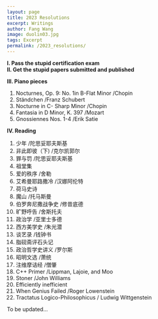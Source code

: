 ```yaml
---
layout: page
title: 2023 Resolutions
excerpt: Writings
author: Fang Wang
image: duolin03.jpg
tags: Excerpt
permalink: /2023_resolutions/
---
```


**I. Pass the stupid certification exam**   
**II. Get the stupid papers submitted and published**

**III. Piano pieces**
1. Nocturnes, Op. 9: No. 1in B-Flat Minor /Chopin     
2. Ständchen /Franz Schubert        
3. Nocturne in C- Sharp Minor /Chopin   
4. Fantasia in D Minor, K. 397 /Mozart   
5. Gnossiennes Nos. 1-4 /Erik Satie   

**IV. Reading**

1. 少年 /陀思妥耶夫斯基   
2. 非此即彼（下) /克尔凯郭尔   
3. 罪与罚 /陀思妥耶夫斯基   
4. 祖堂集   
5. 爱的秩序 /舍勒   
6. 艾希曼耶路撒冷 /汉娜阿伦特   
7. 荷马史诗   
8. 魔山 /托马斯曼   
9. 伯罗奔尼撒战争史 /修昔底德   
10. 旷野呼告 /舍斯托夫   
11. 政治学 /亚里士多德   
13. 西方美学史 /朱光潜   
14. 谈艺录 /钱钟书   
15. 脂砚斋评石头记   
16. 政治哲学史讲义 /罗尔斯    
17. 昭明文选 /萧统
18. 注维摩诘经 /僧肇
19. C++ Primer /Lippman, Lajoie, and Moo    
20. Stoner /John Williams   
21. Efficiently inefficient   
22. When Genius Failed /Roger Lowenstein   
23.  Tractatus Logico-Philosophicus / Ludwig Wittgenstein   

To be updated...

